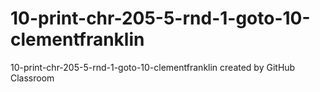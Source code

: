 # 10-print-chr-205-5-rnd-1-goto-10-clementfranklin
10-print-chr-205-5-rnd-1-goto-10-clementfranklin created by GitHub Classroom
